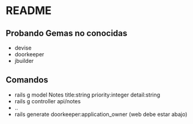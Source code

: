# README

## Probando Gemas no conocidas

* devise
* doorkeeper
* jbuilder

## Comandos

* rails g model Notes title:string priority:integer detail:string
* rails g controller api/notes
* ..
* rails generate doorkeeper:application_owner (web debe estar abajo)

